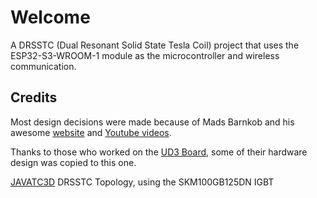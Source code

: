 Welcome
======
A DRSSTC (Dual Resonant Solid State Tesla Coil) project that uses the ESP32-S3-WROOM-1 module as the microcontroller and wireless communication.

Credits
-------
Most design decisions were made because of Mads Barnkob and his awesome [website](https://kaizerpowerelectronics.dk/tesla-coils/drsstc-design-guide/) and [Youtube videos](https://www.youtube.com/@KaizerPowerElectronicsDk).

Thanks to those who worked on the [UD3 Board](https://github.com/Netzpfuscher/UD3), some of their hardware design was copied to this one.

[JAVATC3D](https://www.classictesla.com/java/javatc3d/javatc3d.html)
DRSSTC Topology, using the SKM100GB125DN IGBT
